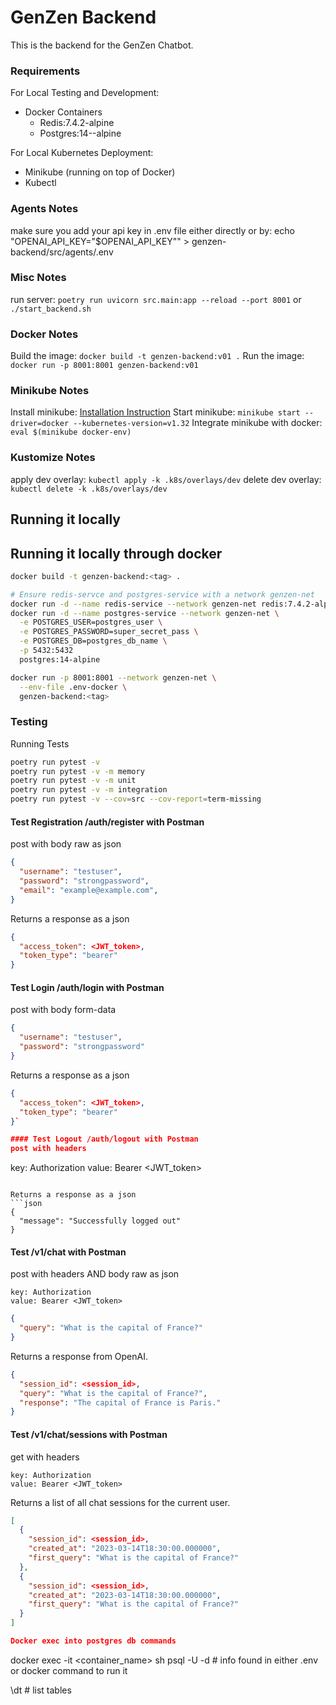 # GenZen Backend

This is the backend for the GenZen Chatbot.

### Requirements
For Local Testing and Development:
- Docker Containers
  - Redis:7.4.2-alpine
  - Postgres:14--alpine

For Local Kubernetes Deployment:
- Minikube (running on top of Docker)
- Kubectl

### Agents Notes
make sure you add your api key in .env file either directly or by:
echo "OPENAI_API_KEY=\"$OPENAI_API_KEY\"" > genzen-backend/src/agents/.env

### Misc Notes
run server: `poetry run uvicorn src.main:app --reload --port 8001` or `./start_backend.sh`

### Docker Notes
Build the image: `docker build -t genzen-backend:v01 .`
Run the image: `docker run -p 8001:8001 genzen-backend:v01`

### Minikube Notes
Install minikube: [Installation Instruction](https://minikube.sigs.k8s.io/docs/start/?arch=%2Fmacos%2Farm64%2Fstable%2Fbinary+download)
Start minikube: `minikube start --driver=docker --kubernetes-version=v1.32`
Integrate minikube with docker: `eval $(minikube docker-env)`

### Kustomize Notes
apply dev overlay: `kubectl apply -k .k8s/overlays/dev`
delete dev overlay: `kubectl delete -k .k8s/overlays/dev`

## Running it locally

## Running it locally through docker
```bash
docker build -t genzen-backend:<tag> .

# Ensure redis-servce and postgres-service with a network genzen-net
docker run -d --name redis-service --network genzen-net redis:7.4.2-alpine
docker run -d --name postgres-service --network genzen-net \
  -e POSTGRES_USER=postgres_user \
  -e POSTGRES_PASSWORD=super_secret_pass \
  -e POSTGRES_DB=postgres_db_name \
  -p 5432:5432
  postgres:14-alpine

docker run -p 8001:8001 --network genzen-net \
  --env-file .env-docker \
  genzen-backend:<tag>
```



### Testing
Running Tests
```bash
poetry run pytest -v
poetry run pytest -v -m memory
poetry run pytest -v -m unit
poetry run pytest -v -m integration
poetry run pytest -v --cov=src --cov-report=term-missing
```

#### Test Registration /auth/register with Postman
post with body raw as json
```json
{
  "username": "testuser",
  "password": "strongpassword",
  "email": "example@example.com",
}
```

Returns a response as a json
```json
{
  "access_token": <JWT_token>,
  "token_type": "bearer"
}
```

#### Test Login /auth/login with Postman
post with body form-data
```json
{
  "username": "testuser",
  "password": "strongpassword"
}
```

Returns a response as a json
```json
{
  "access_token": <JWT_token>,
  "token_type": "bearer"
}`

#### Test Logout /auth/logout with Postman
post with headers
```
key: Authorization
value: Bearer <JWT_token>
```

Returns a response as a json
```json
{
  "message": "Successfully logged out"
}
```

#### Test /v1/chat with Postman
post with headers AND body raw as json
```
key: Authorization
value: Bearer <JWT_token>
```
```json
{
  "query": "What is the capital of France?"
}
```

Returns a response from OpenAI.
```json
{
  "session_id": <session_id>,
  "query": "What is the capital of France?",
  "response": "The capital of France is Paris."
}
```

#### Test /v1/chat/sessions with Postman
get with headers
```
key: Authorization
value: Bearer <JWT_token>
```

Returns a list of all chat sessions for the current user.
```json
[
  {
    "session_id": <session_id>,
    "created_at": "2023-03-14T18:30:00.000000",
    "first_query": "What is the capital of France?"
  },
  {
    "session_id": <session_id>,
    "created_at": "2023-03-14T18:30:00.000000",
    "first_query": "What is the capital of France?"
  }
]

Docker exec into postgres db commands
```
docker exec -it <container_name> sh
psql -U <db username> -d <database name> # info found in either .env or docker command to run it

\dt # list tables
```